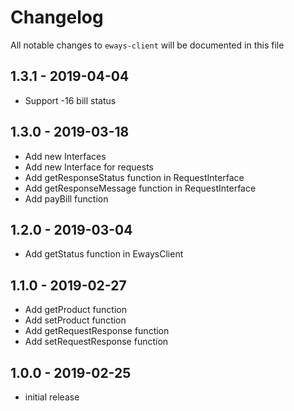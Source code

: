 # Changelog

All notable changes to `eways-client` will be documented in this file

## 1.3.1 - 2019-04-04

- Support -16 bill status

## 1.3.0 - 2019-03-18

- Add new Interfaces
- Add new Interface for requests
- Add getResponseStatus function in RequestInterface
- Add getResponseMessage function in RequestInterface
- Add payBill function

## 1.2.0 - 2019-03-04

- Add getStatus function in EwaysClient

## 1.1.0 - 2019-02-27

- Add getProduct function
- Add setProduct function
- Add getRequestResponse function
- Add setRequestResponse function

## 1.0.0 - 2019-02-25

- initial release